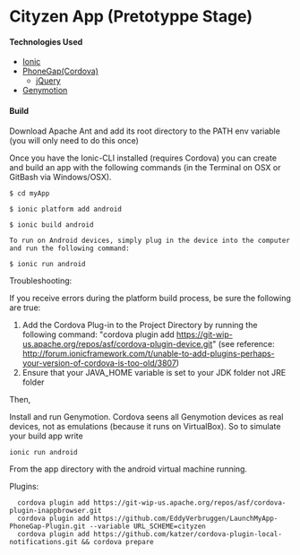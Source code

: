 Cityzen App (Pretotyppe Stage)
======

#### Technologies Used

- [Ionic](http://ionicframework.com/)
- [PhoneGap(Cordova)](http://phonegap.com/)
  - [jQuery](http://jquery.com/) 
- [Genymotion](http://www.genymotion.com/)



#### Build

Download Apache Ant and add its root directory to the PATH env variable (you will only need to do this once)

Once you have the Ionic-CLI installed (requires Cordova) you can create and build an app with the following commands (in the Terminal on OSX or GitBash via Windows/OSX).

```
$ cd myApp

$ ionic platform add android

$ ionic build android

To run on Android devices, simply plug in the device into the computer and run the following command:

$ ionic run android

```
Troubleshooting:

If you receive errors during the platform build process, be sure the following are true:

1) Add the Cordova Plug-in to the Project Directory by running the following command: "cordova plugin add https://git-wip-us.apache.org/repos/asf/cordova-plugin-device.git" 
  (see reference: http://forum.ionicframework.com/t/unable-to-add-plugins-perhaps-your-version-of-cordova-is-too-old/3807)
2) Ensure that your JAVA_HOME variable is set to your JDK folder not JRE folder


Then,

Install and run Genymotion. Cordova seens all Genymotion devices as real devices, not as emulations (because it runs on VirtualBox). So to simulate your build app write 

```
ionic run android
```

From the app directory with the android virtual machine running.


Plugins: 
  ```
    cordova plugin add https://git-wip-us.apache.org/repos/asf/cordova-plugin-inappbrowser.git
    cordova plugin add https://github.com/EddyVerbruggen/LaunchMyApp-PhoneGap-Plugin.git --variable URL_SCHEME=cityzen
    cordova plugin add https://github.com/katzer/cordova-plugin-local-notifications.git && cordova prepare
  ```

